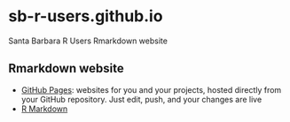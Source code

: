 # sb-r-users.github.io
Santa Barbara R Users Rmarkdown website

## Rmarkdown website

- [GitHub Pages](https://pages.github.com/): websites for you and your projects, hosted directly from your GitHub repository. Just edit, push, and your changes are live
- [R Markdown](http://rmarkdown.rstudio.com/)
